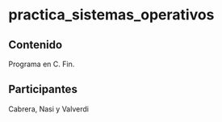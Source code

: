 # practica_sistemas_operativos
 
 ## Contenido
Programa en C. Fin.
 
 ## Participantes
Cabrera, Nasi y Valverdi